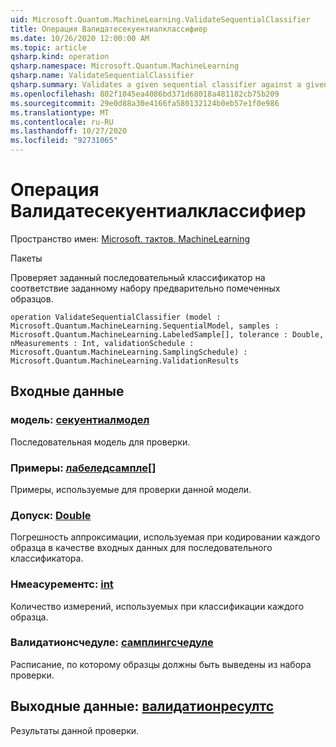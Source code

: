 ```yaml
---
uid: Microsoft.Quantum.MachineLearning.ValidateSequentialClassifier
title: Операция Валидатесекуентиалклассифиер
ms.date: 10/26/2020 12:00:00 AM
ms.topic: article
qsharp.kind: operation
qsharp.namespace: Microsoft.Quantum.MachineLearning
qsharp.name: ValidateSequentialClassifier
qsharp.summary: Validates a given sequential classifier against a given set of pre-labeled samples.
ms.openlocfilehash: 802f1045ea4086bd371d68018a481182cb75b209
ms.sourcegitcommit: 29e0d88a30e4166fa580132124b0eb57e1f0e986
ms.translationtype: MT
ms.contentlocale: ru-RU
ms.lasthandoff: 10/27/2020
ms.locfileid: "92731065"
---
```

# <a name="validatesequentialclassifier-operation"></a>Операция Валидатесекуентиалклассифиер

Пространство имен: [Microsoft. тактов. MachineLearning](xref:Microsoft.Quantum.MachineLearning)

Пакеты [](https://nuget.org/packages/)


Проверяет заданный последовательный классификатор на соответствие заданному набору предварительно помеченных образцов.

```qsharp
operation ValidateSequentialClassifier (model : Microsoft.Quantum.MachineLearning.SequentialModel, samples : Microsoft.Quantum.MachineLearning.LabeledSample[], tolerance : Double, nMeasurements : Int, validationSchedule : Microsoft.Quantum.MachineLearning.SamplingSchedule) : Microsoft.Quantum.MachineLearning.ValidationResults
```


## <a name="input"></a>Входные данные

### <a name="model--sequentialmodel"></a>модель: [секуентиалмодел](xref:Microsoft.Quantum.MachineLearning.SequentialModel)

Последовательная модель для проверки.


### <a name="samples--labeledsample"></a>Примеры: [лабеледсампле](xref:Microsoft.Quantum.MachineLearning.LabeledSample)[]

Примеры, используемые для проверки данной модели.


### <a name="tolerance--double"></a>Допуск: [Double](xref:microsoft.quantum.lang-ref.double)

Погрешность аппроксимации, используемая при кодировании каждого образца в качестве входных данных для последовательного классификатора.


### <a name="nmeasurements--int"></a>Нмеасурементс: [int](xref:microsoft.quantum.lang-ref.int)

Количество измерений, используемых при классификации каждого образца.


### <a name="validationschedule--samplingschedule"></a>Валидатионсчедуле: [самплингсчедуле](xref:Microsoft.Quantum.MachineLearning.SamplingSchedule)

Расписание, по которому образцы должны быть выведены из набора проверки.



## <a name="output--validationresults"></a>Выходные данные: [валидатионресултс](xref:Microsoft.Quantum.MachineLearning.ValidationResults)

Результаты данной проверки.